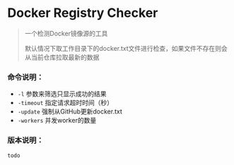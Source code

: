 
# Docker Registry Checker

> 一个检测Docker镜像源的工具
> 
> 默认情况下取工作目录下的docker.txt文件进行检查，如果文件不存在则会从当前仓库拉取最新的数据

### 命令说明：
- `-l` 参数来筛选只显示成功的结果
- `-timeout` 指定请求超时时间（秒）
- `-update` 强制从GitHub更新docker.txt
- `-workers` 并发worker的数量


### 版本说明：
```
todo
```



